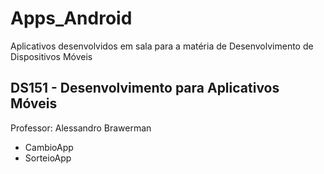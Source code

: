 # Apps_Android
 Aplicativos desenvolvidos em sala para a matéria de Desenvolvimento de Dispositivos Móveis

## DS151 - Desenvolvimento para Aplicativos Móveis

Professor: Alessandro Brawerman

- CambioApp
- SorteioApp

